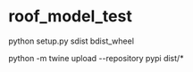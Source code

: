 # roof_model_test

python setup.py sdist bdist_wheel

python -m twine upload --repository pypi dist/*


